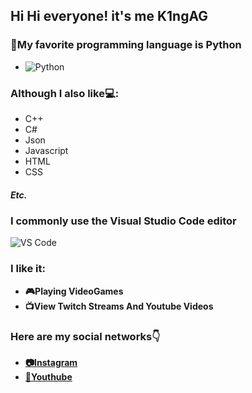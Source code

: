 ## **Hi Hi everyone! it's me K1ngAG**

### **🐍My favorite programming language is Python**
- ![Python](https://cdn.iconscout.com/icon/free/png-256/python-20-1175115.png)
### **Although I also like💻:**
- C++
- C#
- Json
- Javascript
- HTML
- CSS
##### Etc.

### **I commonly use the Visual Studio Code editor** 
![VS Code](https://www.jasoft.org/Blog/image.axd?picture=VSCode_logo.png)

### **I like it:**
- **🎮Playing VideoGames**
- **📺View Twitch Streams And Youtube Videos**

### **Here are my social networks**👇
- [**📷Instagram**](https://www.instagram.com/el_mexican_naruto/)
- [**🎥Youthube**](https://www.youtube.com/channel/UCDhgFyc8bcQCpR6TCWixwPw)
